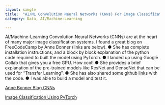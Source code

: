 ```yaml
---
layout: single
title:  "AI/ML Convolution Neural Networks (CNNs) For Image Classification"
category: Data, AI/Machine-Learning

---
```


AI/Machine-Learning Convolution Neural Networks (CNNs) are at the heart of many major image classification systems. I found a great blog on FreeCodeCamp by Anne Bonner (links are below). 
●	She has complete installation instructions, and a block by block explanation of the python code required to built the model using PyTorch. 
●	I landed up using Google Collab that gives you a free GPU. How cool! 
●	She provides a brief explanation of the pre-trained models like ResNet and DenseNet that can be used for “Transfer Learning”. 
●	She has also shared some github links with the code. 
●	I was able to build a model and test it. 


[Anne Bonner Blog CNNs](https://www.freecodecamp.org/news/how-to-build-the-best-image-classifier-3c72010b3d55/)

[Image Classification Using PyTorch](https://www.youtube.com/watch?v=zFA8Cm13Xmk)
